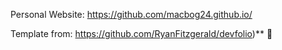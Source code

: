 

Personal Website: https://github.com/macbog24.github.io/

Template from: https://github.com/RyanFitzgerald/devfolio)** 🚀

